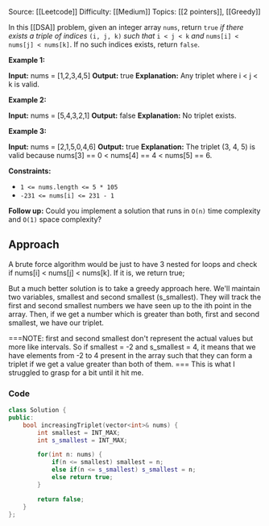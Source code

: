 Source: [[Leetcode]]
Difficulty: [[Medium]]
Topics: [[2 pointers]], [[Greedy]]

In this [[DSA]] problem, given an integer array `nums`, return `true` _if there exists a triple of indices_ `(i, j, k)` _such that_ `i < j < k` _and_ `nums[i] < nums[j] < nums[k]`. If no such indices exists, return `false`.

**Example 1:**

**Input:** nums = [1,2,3,4,5]
**Output:** true
**Explanation:** Any triplet where i < j < k is valid.

**Example 2:**

**Input:** nums = [5,4,3,2,1]
**Output:** false
**Explanation:** No triplet exists.

**Example 3:**

**Input:** nums = [2,1,5,0,4,6]
**Output:** true
**Explanation:** The triplet (3, 4, 5) is valid because nums[3] == 0 < nums[4] == 4 < nums[5] == 6.

**Constraints:**

- `1 <= nums.length <= 5 * 105`
- `-231 <= nums[i] <= 231 - 1`

**Follow up:** Could you implement a solution that runs in `O(n)` time complexity and `O(1)` space complexity?

## Approach 
A brute force algorithm would be just to have  3 nested for loops and check if nums[i] < nums[j] < nums[k]. If it is, we return true;

But a much better solution is to take a greedy approach here.
We'll maintain two variables, smallest and second smallest (s_smallest). They will track the first and second smallest numbers we have seen up to the ith point in the array. Then, if we get a number which is greater than both, first and second smallest, we have our triplet.

===NOTE: first and second smallest don't represent the actual values but more like intervals. So if smallest = -2 and s_smallest = 4, it means that we have elements from -2 to 4 present in the array such that they can form a triplet if we get a value greater than both of them. ===
This is what I struggled to grasp for a bit until it hit me.

### Code 
```cpp
class Solution {
public:
    bool increasingTriplet(vector<int>& nums) {
        int smallest = INT_MAX;
        int s_smallest = INT_MAX;

        for(int n: nums) {
            if(n <= smallest) smallest = n;
            else if(n <= s_smallest) s_smallest = n;
            else return true;
        }

        return false;
    }
};
```

